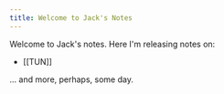 ```yaml
---
title: Welcome to Jack's Notes
---
```


Welcome to Jack's notes. Here I'm releasing notes on:

- [[TUN]]

... and more, perhaps, some day.